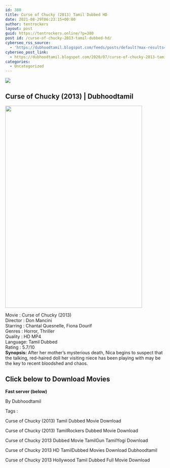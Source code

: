 ```yaml
---
id: 380
title: Curse of Chucky (2013) Tamil Dubbed HD
date: 2021-08-29T06:23:15+00:00
author: tentrockers
layout: post
guid: https://tentrockers.online/?p=380
post id: /curse-of-chucky-2013-tamil-dubbed-hd/
cyberseo_rss_source:
  - 'https://dubhoodtamil.blogspot.com/feeds/posts/default?max-results=150&start-index=151'
cyberseo_post_link:
  - https://dubhoodtamil.blogspot.com/2020/07/curse-of-chucky-2013-tamil-dubbed-hd.html
categories:
  - Uncategorized
---
```

<div class="media_block">
  <img src="https://1.bp.blogspot.com/-YPZS8fKsvdg/Xv8ccHYBVQI/AAAAAAAABnw/NZBmOX73BUUSt3Qhj3CmJnQ4k7mLJzhHgCNcBGAsYHQ/s72-c/MV5BOGY1NTMxNzAtMTM4NS00NDMxLWEzZWUtOWVmYWY2MzQyZDQwXkEyXkFqcGdeQXVyMTQxNzMzNDI%2540._V1_.jpg" class="media_thumbnail" />
</div>

<div dir="ltr" trbidi="on" readability="21.647058823529">
  <h2>
    <span>Curse of Chucky (2013) | Dubhoodtamil</span>
  </h2>
  
  <div class="separator">
    <a href="https://1.bp.blogspot.com/-YPZS8fKsvdg/Xv8ccHYBVQI/AAAAAAAABnw/NZBmOX73BUUSt3Qhj3CmJnQ4k7mLJzhHgCNcBGAsYHQ/s1600/MV5BOGY1NTMxNzAtMTM4NS00NDMxLWEzZWUtOWVmYWY2MzQyZDQwXkEyXkFqcGdeQXVyMTQxNzMzNDI%2540._V1_.jpg" imageanchor="1"><img loading="lazy" border="0" data-original-height="1600" data-original-width="1080" height="640" src="https://1.bp.blogspot.com/-YPZS8fKsvdg/Xv8ccHYBVQI/AAAAAAAABnw/NZBmOX73BUUSt3Qhj3CmJnQ4k7mLJzhHgCNcBGAsYHQ/s640/MV5BOGY1NTMxNzAtMTM4NS00NDMxLWEzZWUtOWVmYWY2MzQyZDQwXkEyXkFqcGdeQXVyMTQxNzMzNDI%2540._V1_.jpg" width="432" /></a>
  </div>
  
  <p>
    Movie<span> </span>:<span> </span>Curse of Chucky (2013)<br />Director<span> </span>:<span> </span>Don Mancini<br />Starring<span> </span>:<span> </span>Chantal Quesnelle, Fiona Dourif<br />Genres<span> </span>:<span> </span>Horror, Thriller<br />Quality<span> </span>:<span> </span>HD MP4<br />Language:<span> </span>Tamil Dubbed<br />Rating<span> </span>:<span> </span>5.7/10<br /><b>Synopsis:</b> After her mother&#8217;s mysterious death, Nica begins to suspect that the talking, red-haired doll her visiting niece has been playing with may be the key to recent bloodshed and chaos.
  </p>
  
  <h2>
    <span>Click below to Download Movies</span>
  </h2>
  
  <p>
    <span><b>Fast server (below)</b></span>
  </p>
  
  <p>
    <span>By Dubhoodtamil</span>
  </p>
  
  <p>
    <span>Tags :</span>
  </p>
  
  <p>
    <span>Curse of Chucky (2013) Tamil Dubbed Movie Download</span>
  </p>
  
  <p>
    <span>Curse of Chucky (2013) TamilRockers Dubbed Movie Download</span>
  </p>
  
  <p>
    <span>Curse of Chucky 2013 Dubbed Movie TamilGun TamilYogi Download</span>
  </p>
  
  <p>
    <span>Curse of Chucky 2013 HD TamilDubbed Movies Download Dubhoodtamil</span>
  </p>
  
  <p>
    <span>Curse of Chucky 2013 Hollywood Tamil Dubbed Full Movie Download</span>
  </p></p>
</div>